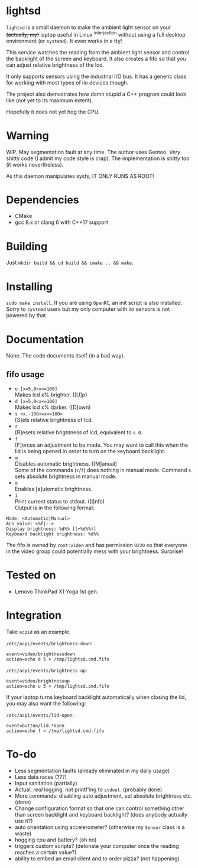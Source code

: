 # lightsd

`lightsd` is a small daemon to make the ambient light sensor on your
~~(actually, my)~~ laptop useful in Linux <sup>interjection</sup>
without using a full desktop environment (or `systemd`). It even works
in a tty!

This service watches the reading from the ambient light sensor and
control the backlight of the screen and keyboard. It also creates a
fifo so that you can adjust relative brightness of the lcd.

It only supports sensors using the industrial I/O bus. It has a generic
class for working with most types of iio devices though.

The project also demostrates how damn stupid a C++ program could look like
(not yet to its maximum extent).

Hopefully it does not yet hog the CPU.

# Warning
WIP. May segmentation fault at any time. The author uses Gentoo. _Very_
shitty code (I admit my code style is crap). The implementation is shitty
too (it works nevertheless).

As this daemon manipulates sysfs, IT ONLY RUNS AS ROOT!

# Dependencies
 - CMake
 - gcc 8.x or clang 6 with C++17 support  

# Building
Just `mkdir build && cd build && cmake .. && make`.

# Installing
`sudo make install`. If you are using `OpenRC`, an init script is also installed.
Sorry to `systemd` users but my only computer with iio sensors is not powered by
that.

# Documentation
None. The code documents itself (in a bad way).

## fifo usage
- `u [x=5,0<x<=100]`  
Makes lcd x% brighter. ([U]p)
- `d [x=5,0<x<=100]`  
Makes lcd x% darker. ([D]own)
- `s <x,-100<=x<=100>`  
[S]ets relative brightness of lcd.
- `r`  
[R]esets relative brightness of lcd, equivalent to `s 0`.
- `f`  
[F]orces an adjustment to be made. You may want to call this when the lid
is being opened in order to turn on the keyboard backlight.
- `m`  
Disables automatic brightness. ([M]anual)  
Some of the commands (`r`/`f`) does nothing in manual mode. 
Command `s` sets absolute brightness in manual mode.
- `a`  
Enables [a]utomatic brightness.
- `i`  
Print current status to stdout. ([I]nfo)  
Output is in the following format:
```
Mode: <Automatic|Manual>
ALS value: <%f|-->
Display brightness: %d%% [(+%d%%)]
Keyboard backlight brightness: %d%%
```

The fifo is owned by `root:video` and has permission `0220` so that
everyone in the video group could potentially mess with your brightness.
Surprise!

# Tested on
 - Lenovo ThinkPad X1 Yoga 1st gen.

# Integration
Take `acpid` as an example.

`/etc/acpi/events/brightness-down`:
```
event=video/brightnessdown
action=echo d 5 > /tmp/lightsd.cmd.fifo
```

`/etc/acpi/events/brightness-up`:
```
event=video/brightnessup
action=echo u 5 > /tmp/lightsd.cmd.fifo
```

If your laptop turns keyboard backlight automatically when closing the lid,
you may also want the following:

`/etc/acpi/events/lid-open`:
```
event=button/lid.*open
action=echo f > /tmp/lightsd.cmd.fifo
```

# To-do
 - Less segmentation faults (already eliminated in my daily usage)
 - Less data races (???)
 - Input sanitation (partially)
 - Actual, _real_ logging: not printf'ing to `stdout`. (probably done)
 - More commands: disabling auto adjustment, set absolute brightness etc. (done)
 - Change configuration format so that one can control something other than
   screen backlight and keyboard backlight? (does anybody actually use it?)
 - auto orientation using accelerometer? (otherwise my `Sensor` class is a waste)
 - hogging cpu and battery? (oh no)
 - triggers custom scripts? (detonate your computer once the reading reaches a
   certain value?)
 - ability to embed an email client and to order pizza? (not happening)
